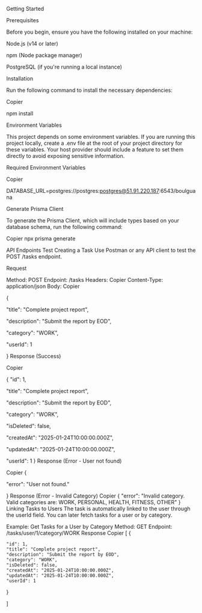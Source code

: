 Getting Started

Prerequisites

Before you begin, ensure you have the following installed on your machine:


Node.js (v14 or later)

npm (Node package manager)

PostgreSQL (if you're running a local instance)

Installation

Run the following command to install the necessary dependencies:


Copier

npm install


Environment Variables

This project depends on some environment variables. If you are running this project locally, create a .env file at the root of your project directory for these variables. Your host provider should include a feature to set them directly to avoid exposing sensitive information.

Required Environment Variables

Copier

DATABASE_URL=postgres://postgres:postgres@51.91.220.187:6543/boulguana


Generate Prisma Client

To generate the Prisma Client, which will include types based on your database schema, run the following command:


Copier
npx prisma generate

API Endpoints
Test Creating a Task
Use Postman or any API client to test the POST /tasks endpoint.

Request

Method: POST
Endpoint: /tasks
Headers:
Copier
Content-Type: application/json
Body:
Copier

{

  "title": "Complete project report",
  
  "description": "Submit the report by EOD",
  
  "category": "WORK",
  
  "userId": 1
  
}
Response (Success)

Copier

{
  "id": 1,


  "title": "Complete project report",
  
  "description": "Submit the report by EOD",
  
  "category": "WORK",
  
  "isDeleted": false,
  
  "createdAt": "2025-01-24T10:00:00.000Z",
  
  "updatedAt": "2025-01-24T10:00:00.000Z",
  
  "userId": 1
}
Response (Error - User not found)

Copier
{

  "error": "User not found."
  
}
Response (Error - Invalid Category)
Copier
{
  "error": "Invalid category. Valid categories are: WORK, PERSONAL, HEALTH, FITNESS, OTHER"
}
Linking Tasks to Users
The task is automatically linked to the user through the userId field. You can later fetch tasks for a user or by category.

Example: Get Tasks for a User by Category
Method: GET
Endpoint: /tasks/user/1/category/WORK
Response
Copier
[
  {


    "id": 1,
    "title": "Complete project report",
    "description": "Submit the report by EOD",
    "category": "WORK",
    "isDeleted": false,
    "createdAt": "2025-01-24T10:00:00.000Z",
    "updatedAt": "2025-01-24T10:00:00.000Z",
    "userId": 1
  }
  
]
